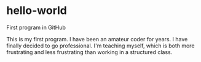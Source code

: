 # hello-world
First program in GitHub

This is my first program.  I have been an amateur coder for years.  I have finally decided to go professional.  I'm teaching myself, which is both more frustrating and less frustrating than working in a structured class.
